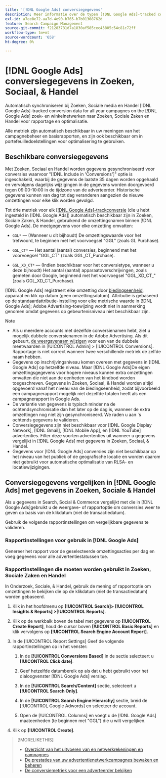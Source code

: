 ```yaml
---
title: '[!DNL Google Ads] conversiegegevens'
description: Meer informatie over de typen [!DNL Google Ads]-tracked conversion data available in Search, Social, & Commerce.
exl-id: a7ee8e72-aa7d-4e90-b765-b7b01308762d
feature: Search Campaign Management
source-git-commit: f21283731d7a1830af585cec43805c54c81c72ff
workflow-type: tm+mt
source-wordcount: '658'
ht-degree: 0%

---
```


# [!DNL Google Ads] conversiegegevens in Zoeken, Sociaal, &amp; Handel

Automatisch synchroniseren bij Zoeken, Sociale media en Handel [!DNL Google Ads]-tracked conversion data for all your campagnes on the [!DNL Google Ads] zoek- en winkelnetwerken naar Zoeken, Sociale Zaken en Handel voor rapportage en optimalisatie.

Alle metriek zijn automatisch beschikbaar in uw meningen van het campagnebeheer en basisrapporten, en zijn ook beschikbaar om in portefeuilledoelstellingen voor optimalisering te gebruiken.

## Beschikbare conversiegegevens

Met Zoeken, Sociaal en Handel worden gegevens gesynchroniseerd voor conversies waarvoor &quot;[!DNL Include in 'Conversions']&quot; optie is ingeschakeld, waarbij de gegevens de laatste 35 dagen worden opgehaald en vervolgens dagelijks wijzigingen in de gegevens worden doorgevoerd tegen 09:00-10:00 in de tijdzone van de adverteerder. Historische gegevens kunnen van dag tot dag veranderen aangezien de nieuwe omzettingen voor elke klik worden gevolgd.

Tot drie metriek voor elk [[!DNL Google Ads]-trackconversie](https://support.google.com/google-ads/answer/4677036) (die u hebt ingesteld in [!DNL Google Ads]) automatisch beschikbaar zijn in Zoeken, Sociale Zaken, &amp; Handel, gebruikend de omzettingsnamen binnen [!DNL Google Ads]. De meetgegevens voor elke omzetting omvatten:

* `GGL*` — (Wanneer u dit bijhoudt) De omzettingswaarde voor het trefwoord, te beginnen met het voorvoegsel &quot;GGL&quot; (zoals GL Purchase).

* `GGL_CT*` — Het aantal (aantal) conversies, beginnend met het voorvoegsel &quot;GGL_CT&quot; (zoals GGL_CT_Purchase).

* `GGL_XD_CT*` — (Indien beschikbaar voor het conversietype, wanneer u deze bijhoudt) Het aantal (aantal) apparaatoverschrijvingen, zoals gemeten door Google, beginnend met het voorvoegsel &quot;GGL_XD_CT_&quot; (zoals GGL_XD_CT_Purchase).

[!DNL Google Ads] registreert elke omzetting door [biedingseenheid](/help/search-social-commerce/glossary.md#a-b), apparaat en klik op datum (geen omzettingsdatum). Attributie is gebaseerd op de standaardattributie-instelling voor elke metrische waarde in [!DNL Google Ads]; Adobe Advertising-toewijzing wordt niet in aanmerking genomen omdat gegevens op gebeurtenisniveau niet beschikbaar zijn.

>[!NOTE]
>
>* Als u meerdere accounts met dezelfde conversienamen hebt, ziet u mogelijk dubbele conversienamen in de Adobe Advertising. Als dit gebeurt, [de weergavenaam wijzigen](/help/search-social-commerce/admin/conversion-metrics/conversion-metric-edit-display-name.md) voor een van de dubbele meetwaarden in [!UICONTROL Admin] > [!UICONTROL Conversions]. Rapportage is niet correct wanneer twee verschillende metriek de zelfde naam hebben.
>* Gegevens op inschrijvingsniveau komen overeen met gegevens in [!DNL Google Ads] op hetzelfde niveau. Maar [!DNL Google Ads]De eigen omzettingsgegevens voor hogere niveaus kunnen extra omzettingen omvatten die niet aan de eenheden van het kindbod worden toegeschreven. Gegevens in Zoeken, Sociaal, &amp; Handel worden altijd opgevoerd vanaf het niveau van de biedingseenheid, zodat bijvoorbeeld een campagnerapport mogelijk niet dezelfde totalen heeft als een campagnerapport in Google Ads.
>* De variantie van gegevens is typisch minder na de ochtendsynchronisatie dan het later op de dag is, wanneer de extra omzettingen nog niet zijn gesynchroniseerd. We raden u aan &#39;s ochtends gegevens te valideren.
>* Conversiegegevens zijn niet beschikbaar voor [!DNL Google Display Network], [!DNL Gmail], [!DNL Mobile App], en [!DNL YouTube] advertenties. Filter deze soorten advertenties uit wanneer u gegevens vergelijkt in [!DNL Google Ads] met gegevens in Zoeken, Sociaal, &amp; Handel.
>* Gegevens voor [!DNL Google Ads] conversies zijn niet beschikbaar op het niveau van het publiek of de geografische locatie en worden daarom niet gebruikt voor automatische optimalisatie van RLSA- en locatiewijzigingen.

## Conversiegegevens vergelijken in [!DNL Google Ads] met gegevens in Zoeken, Sociale &amp; Handel

Als u gegevens in Search, Social &amp; Commerce vergelijkt met die in [!DNL Google Ads]gebruikt u de weergave- of rapportoptie om conversies weer te geven op basis van de klikdatum (niet de transactiedatum).

Gebruik de volgende rapportinstellingen om vergelijkbare gegevens te valideren.

### Rapportinstellingen voor gebruik in [!DNL Google Ads]

Genereer het rapport voor de geselecteerde omzettingsacties per dag en voeg gegevens voor alle advertentiestatussen toe.

<!-- 

1. In the main toolbar, select **[!DNL Reports] > [!DNL Report]**.

1. Select **[!DNL + Custom] > [!DNL Table]**.

1. From the left pane, specify the rows and columns in the report:
   
   1. Search for the **[!DNL Day]** field and it drag to the [!DNL Row] section.

   1. Search for the **[!DNL All conv].** field and it drag to the [!DNL Column] section.

   1. Search for the **[!DNL Conversion action]** field and it drag to the [!DNL Column] section.

1. In the report settings toolbar, select **[!DNL Filter] > [!DNL Ad status]**, and then select all boxes.

1. In the report settings toolbar, select **[!DNL Download] > [!DNL Excel .csv]**.

-->

### Rapportinstellingen die moeten worden gebruikt in Zoeken, Sociale Zaken en Handel

In Onderzoek, Sociale, &amp; Handel, gebruik de mening of rapportoptie om omzettingen te bekijken die op de klikdatum (niet de transactiedatum) worden gebaseerd.

1. Klik in het hoofdmenu op **[!UICONTROL Search]> [!UICONTROL Insights & Reports] >[!UICONTROL Reports]**.

1. Klik op de werkbalk boven de tabel met gegevens op **[!UICONTROL Create Report]**, houd de cursor boven **[!UICONTROL Basic Reports]** en klik vervolgens op **[!UICONTROL Search Engine Account Report]**.

1. In de [!UICONTROL Report Settings] Geef de volgende rapportinstellingen op in het venster:

   1. In de **[!UICONTROL Conversions Based]** in de sectie selecteert u **[!UICONTROL Click date]**.

   1. Geef hetzelfde datumbereik op als dat u hebt gebruikt voor het dialoogvenster [!DNL Google Ads] verslag.

   1. In de **[!UICONTROL Search/Content]** sectie, selecteert u **[!UICONTROL Search Only]**.

   1. In de **[!UICONTROL Search Engine Hierarchy]** sectie, breid de [!UICONTROL Google Adwords] en selecteer de account.

   1. Open de [!UICONTROL Columns] en voegt u de [!DNL Google Ads] maateenheden (te beginnen met &quot;GGL&quot;) die u wilt vergelijken.

1. Klik op **[!UICONTROL Create]**.

>[!MORELIKETHIS]
>
>* [Overzicht van het uitvoeren van en netwerkrekeningen en campagnes](campaign-implemention-overview.md)
>* [De prestaties van uw advertentienetwerkcampagnes bewaken en beheren](monitor-performance-campaigns.md)
>* [De conversiemetriek voor een adverteerder bekijken](/help/search-social-commerce/admin/conversion-metrics/conversion-metric-view-tracked.md)
